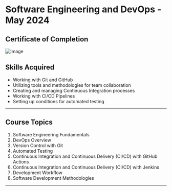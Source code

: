 # Software Engineering and DevOps - May 2024

## Certificate of Completion
![image](https://github.com/user-attachments/assets/b9b7bb06-2ed8-4522-a056-530304b4a551)

## Skills Acquired

- Working with Git and GitHub
- Utilizing tools and methodologies for team collaboration
- Creating and managing Continuous Integration processes
- Working with CI/CD Pipelines
- Setting up conditions for automated testing

---

## Course Topics

1. Software Engineering Fundamentals
2. DevOps Overview
3. Version Control with Git
4. Automated Testing
5. Continuous Integration and Continuous Delivery (CI/CD) with GitHub Actions
6. Continuous Integration and Continuous Delivery (CI/CD) with Jenkins
7. Development Workflow
8. Software Development Methodologies

---

